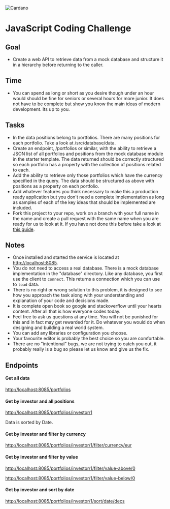 ![Cardano](https://cardano.github.io/assets/images/cardano-logo.svg)
# JavaScript Coding Challenge

## Goal
* Create a web API to retrieve data from a mock database and structure it in a hierarchy before returning to the caller.

## Time
* You can spend as long or short as you desire though under an hour would should be fine for seniors or several hours for more junior.  It does not have to be complete but show you know the main ideas of modern development.  Its up to you.

## Tasks
* In the data positions belong to portfolios.  There are many positions for each portfolio.  Take a look at /src/database/data.
* Create an endpoint, /portfolios or similar, with the ability to retrieve a JSON list of all portfolios and positions from the mock database module in the starter template.  The data returned should be correctly structured so each portfolio has a property with the collection of positions related to each.
* Add the ability to retrieve only those portfolios which have the currency specified in the query.  The data should be structured as above with positions as a property on each portfolio.
* Add whatever features you think necessary to make this a production ready application but you don't need a complete implementation as long as samples of each of the key ideas that should be implemented are included.
* Fork this project to your repo, work on a branch with your full name in the name and create a pull request with the same name when you are ready for us to look at it.   If you have not done this before take a look at [this guide](https://akrabat.com/the-beginners-guide-to-contributing-to-a-github-project).
  
## Notes
* Once installed and started the service is located at [http://localhost:8085](http://localhost:8085).
* You do not need to access a real database.  There is a mock database implementation in the "database" directory.  Like any database, you first use the client to ```connect```.  This returns a connection which you can use to ```load``` data.
* There is no right or wrong solution to this problem, it is designed to see how you approach the task along with your understanding and explanation of your code and decisions made.
* It is complete open book so google and stackoverflow until your hearts content.  After all that is how everyone codes today.
* Feel free to ask us questions at any time.  You will not be punished for this and in fact may get rewarded for it.  Do whatever you would do when designing and building a real world system.
* You can add any libraries or configuration you choose.
* Your favourite editor is probably the best choice so you are comfortable.
* There are no "intentional" bugs, we are not trying to catch you out, it probably really is a bug so please let us know and give us the fix.


## Endpoints

#### Get all data

[http://localhost:8085/portfolios](http://localhost:8085/portfolios)


#### Get by investor and all positions

[http://localhost:8085/portfolios/investor/1](http://localhost:8085/portfolios/investor/1)

Data is sorted by Date.


#### Get by investor and filter by currency

[http://localhost:8085/portfolios/investor/1/filter/currency/eur](http://localhost:8085/portfolios/investor/1/filter/currency/eur)


#### Get by investor and filter by value

[http://localhost:8085/portfolios/investor/1/filter/value-above/0](http://localhost:8085/portfolios/investor/1/filter/value-above/0)

[http://localhost:8085/portfolios/investor/1/filter/value-below/0](http://localhost:8085/portfolios/investor/1/filter/value-above/0)

#### Get by investor and sort by date

[http://localhost:8085/portfolios/investor/1/sort/date/decs](http://localhost:8085/portfolios/investor/1/sort/date/decs)